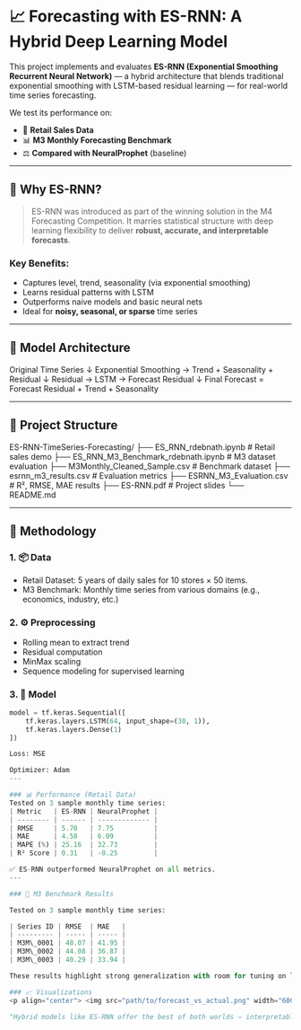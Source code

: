 # 📈 Forecasting with ES-RNN: A Hybrid Deep Learning Model

This project implements and evaluates **ES-RNN (Exponential Smoothing Recurrent Neural Network)** — a hybrid architecture that blends traditional exponential smoothing with LSTM-based residual learning — for real-world time series forecasting.

We test its performance on:
- 🛒 **Retail Sales Data**
- 📊 **M3 Monthly Forecasting Benchmark**
- ⚖️ **Compared with NeuralProphet** (baseline)

---

## 📌 Why ES-RNN?

> ES-RNN was introduced as part of the winning solution in the M4 Forecasting Competition. It marries statistical structure with deep learning flexibility to deliver **robust, accurate, and interpretable forecasts**.

### Key Benefits:
- Captures level, trend, seasonality (via exponential smoothing)
- Learns residual patterns with LSTM
- Outperforms naive models and basic neural nets
- Ideal for **noisy, seasonal, or sparse** time series

---

## 🔧 Model Architecture
Original Time Series
↓
Exponential Smoothing → Trend + Seasonality + Residual
↓
Residual → LSTM → Forecast Residual
↓
Final Forecast = Forecast Residual + Trend + Seasonality


---

## 📁 Project Structure

ES-RNN-TimeSeries-Forecasting/
├── ES_RNN_rdebnath.ipynb # Retail sales demo
├── ES_RNN_M3_Benchmark_rdebnath.ipynb # M3 dataset evaluation
├── M3Monthly_Cleaned_Sample.csv # Benchmark dataset
├── esrnn_m3_results.csv # Evaluation metrics
├── ESRNN_M3_Evaluation.csv # R², RMSE, MAE results
├── ES-RNN.pdf # Project slides
└── README.md


---

## 🔬 Methodology

### 1. 📦 Data
- Retail Dataset: 5 years of daily sales for 10 stores × 50 items.
- M3 Benchmark: Monthly time series from various domains (e.g., economics, industry, etc.)

### 2. ⚙️ Preprocessing
- Rolling mean to extract trend
- Residual computation
- MinMax scaling
- Sequence modeling for supervised learning

### 3. 🧠 Model
```python
model = tf.keras.Sequential([
    tf.keras.layers.LSTM(64, input_shape=(30, 1)),
    tf.keras.layers.Dense(1)
])

Loss: MSE

Optimizer: Adam
---

### 📊 Performance (Retail Data)
Tested on 3 sample monthly time series:
| Metric   | ES-RNN | NeuralProphet |
| -------- | ------ | ------------- |
| RMSE     | 5.70   | 7.75          |
| MAE      | 4.58   | 6.09          |
| MAPE (%) | 25.16  | 32.73         |
| R² Score | 0.31   | -0.25         |

✅ ES-RNN outperformed NeuralProphet on all metrics.
---

### 🧪 M3 Benchmark Results

Tested on 3 sample monthly time series:

| Series ID | RMSE  | MAE   |
| --------- | ----- | ----- |
| M3M\_0001 | 48.07 | 41.95 |
| M3M\_0002 | 44.08 | 36.87 |
| M3M\_0003 | 40.29 | 33.94 |

These results highlight strong generalization with room for tuning on large-scale benchmarks.

### 📈 Visualizations
<p align="center"> <img src="path/to/forecast_vs_actual.png" width="600"/> <br><em>ES-RNN Forecast vs Actual</em> </p> <p align="center"> <img src="path/to/barplot_metrics_comparison.png" width="600"/> <br><em>Metric Comparison – ES-RNN vs NeuralProphet</em> </p>

"Hybrid models like ES-RNN offer the best of both worlds — interpretable structure and adaptable learning."
